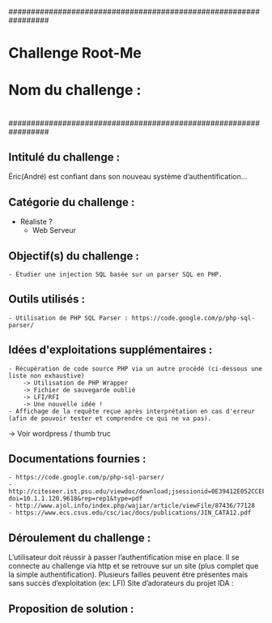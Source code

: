 #################################################################
#                                                		#
#                    Challenge Root-Me                        	#
#                Nom du challenge :                         	#
#                                               		#
#################################################################

## Intitulé du challenge : ##
Éric(André) est confiant dans son nouveau système d’authentification…


## Catégorie du challenge : ##
 - Réaliste ?
    - Web Serveur


## Objectif(s) du challenge : ##
    - Étudier une injection SQL basée sur un parser SQL en PHP.


## Outils utilisés : ##
    - Utilisation de PHP SQL Parser : https://code.google.com/p/php-sql-parser/


## Idées d'exploitations supplémentaires : ##
    - Récupération de code source PHP via un autre procédé (ci-dessous une liste non exhaustive)
        -> Utilisation de PHP Wrapper
        -> Fichier de sauvegarde oublié
        -> LFI/RFI
        -> Une nouvelle idée !
    - Affichage de la requête reçue après interprétation en cas d'erreur (afin de pouvoir tester et comprendre ce qui ne va pas).
-> Voir wordpress / thumb truc


## Documentations fournies : ##
    - https://code.google.com/p/php-sql-parser/
    - http://citeseer.ist.psu.edu/viewdoc/download;jsessionid=0E39412E052CCEFE6DCCAADE4EB7BB2C?doi=10.1.1.120.9618&rep=rep1&type=pdf
    - http://www.ajol.info/index.php/wajiar/article/viewFile/87436/77128
    - https://www.ecs.csus.edu/csc/iac/docs/publications/JIN_CATA12.pdf



## Déroulement du challenge : ##    
L’utilisateur doit réussir à passer l’authentification mise en place.
Il se connecte au challenge via http et se retrouve sur un site (plus complet que la simple authentification).
Plusieurs failles peuvent être présentes mais sans succès d’exploitation (ex: LFI)
Site d’adorateurs du projet IDA : 

## Proposition de solution : ##



